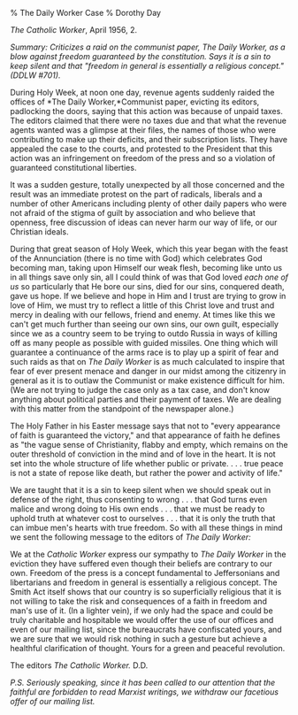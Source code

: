 % The Daily Worker Case
% Dorothy Day

*The Catholic Worker*, April 1956, 2.

*Summary: Criticizes a raid on the communist paper, *The Daily Worker*,
as a blow against freedom guaranteed by the constitution. Says it is a
sin to keep silent and that "freedom in general is essentially a
religious concept." (DDLW \#701).*

During Holy Week, at noon one day, revenue agents suddenly raided the
offices of *The Daily Worker,*Communist paper, evicting its editors,
padlocking the doors, saying that this action was because of unpaid
taxes. The editors claimed that there were no taxes due and that what
the revenue agents wanted was a glimpse at their files, the names of
those who were contributing to make up their deficits, and their
subscription lists. They have appealed the case to the courts, and
protested to the President that this action was an infringement on
freedom of the press and so a violation of guaranteed constitutional
liberties.

It was a sudden gesture, totally unexpected by all those concerned and
the result was an immediate protest on the part of radicals, liberals
and a number of other Americans including plenty of other daily papers
who were not afraid of the stigma of guilt by association and who
believe that openness, free discussion of ideas can never harm our way
of life, or our Christian ideals.

During that great season of Holy Week, which this year began with the
feast of the Annunciation (there is no time with God) which celebrates
God becoming man, taking upon Himself our weak flesh, becoming like unto
us in all things save only sin, all I could think of was that God loved
*each one of us* so particularly that He bore our sins, died for our
sins, conquered death, gave us hope. If we believe and hope in Him and I
trust are trying to grow in love of Him, we must try to reflect a little
of this Christ love and trust and mercy in dealing with our fellows,
friend and enemy. At times like this we can't get much further than
seeing our own sins, our own guilt, especially since we as a country
seem to be trying to outdo Russia in ways of killing off as many people
as possible with guided missiles. One thing which will guarantee a
continuance of the arms race is to play up a spirit of fear and such
raids as that on *The Daily Worker* is as much calculated to inspire
that fear of ever present menace and danger in our midst among the
citizenry in general as it is to outlaw the Communist or make existence
difficult for him. (We are not trying to judge the case only as a tax
case, and don't know anything about political parties and their payment
of taxes. We are dealing with this matter from the standpoint of the
newspaper alone.)

The Holy Father in his Easter message says that not to "every appearance
of faith is guaranteed the victory," and that appearance of faith he
defines as "the vague sense of Christianity, flabby and empty, which
remains on the outer threshold of conviction in the mind and of love in
the heart. It is not set into the whole structure of life whether public
or private. . . . true peace is not a state of repose like death, but
rather the power and activity of life."

We are taught that it is a sin to keep silent when we should speak out
in defense of the right, thus consenting to wrong . . . that God turns
even malice and wrong doing to His own ends . . . that we must be ready
to uphold truth at whatever cost to ourselves . . . that it is only the
truth that can imbue men's hearts with true freedom. So with all these
things in mind we sent the following message to the editors of *The
Daily Worker:*

We at the *Catholic Worker* express our sympathy to *The Daily Worker*
in the eviction they have suffered even though their beliefs are
contrary to our own. Freedom of the press is a concept fundamental to
Jeffersonians and libertarians and freedom in general is essentially a
religious concept. The Smith Act itself shows that our country is so
superficially religious that it is not willing to take the risk and
consequences of a faith in freedom and man's use of it. (In a lighter
vein), if we only had the space and could be truly charitable and
hospitable we would offer the use of our offices and even of our mailing
list, since the bureaucrats have confiscated yours, and we are sure that
we would risk nothing in such a gesture but achieve a healthful
clarification of thought. Yours for a green and peaceful revolution.

The editors *The Catholic Worker.* D.D.

*P.S. Seriously speaking, since it has been called to our attention that
the faithful are forbidden to read Marxist writings, we withdraw our
facetious offer of our mailing list.*
